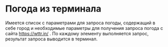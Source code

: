# Погода из терминала

Имеется список с параметрами для запроса погоды, содержащий в себе город и необходимые параметры для получения запроса погода с сайта https://wttr.in/
.
По каждому элементу выполняется запрос, результат запроса выводится в терминал.